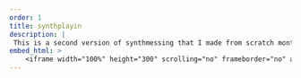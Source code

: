 ```yaml
---
order: 1
title: synthplayin
description: |
 This is a second version of synthmessing that I made from scratch months later after learning more about production and having more experience.
embed_html: >
    <iframe width="100%" height="300" scrolling="no" frameborder="no" allow="autoplay" src="https://w.soundcloud.com/player/?url=https%3A//api.soundcloud.com/tracks/2045382184&color=%233b35be&auto_play=false&hide_related=false&show_comments=true&show_user=true&show_reposts=false&show_teaser=true&visual=true"></iframe><div style="font-size: 10px; color: #cccccc;line-break: anywhere;word-break: normal;overflow: hidden;white-space: nowrap;text-overflow: ellipsis; font-family: Interstate,Lucida Grande,Lucida Sans Unicode,Lucida Sans,Garuda,Verdana,Tahoma,sans-serif;font-weight: 100;"><a href="https://soundcloud.com/elijahmyers00" title="myu" target="_blank" style="color: #cccccc; text-decoration: none;">myu</a> · <a href="https://soundcloud.com/elijahmyers00/synthplayin" title="synthplayin" target="_blank" style="color: #cccccc; text-decoration: none;">synthplayin</a></div>
---
```

